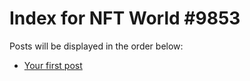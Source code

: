 # Index for NFT World #9853
Posts will be displayed in the order below:

- [Your first post](./001-first.md)

